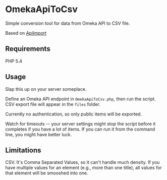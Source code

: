OmekaApiToCsv
=============

Simple conversion tool for data from Omeka API to CSV file.

Based on [ApiImport](https://github.com/omeka/plugin-ApiImport)

Requirements
------------

PHP 5.4

Usage
-----

Slap this up on your server someplace.

Define an Omeka API endpoint in `OmekaApiToCsv.php`, then run the script. CSV export file will appear in the `files` folder.

Currently no authentication, so only public items will be exported.

Watch for timeouts -- your server settings might stop the script before it completes if you have a lot of items. If you can run it from the command line, you might have better luck.

Limitations
-----------

CSV. It's Comma Separated Values, so it can't handle much density. If you have multiple values for an element (e.g., more than one title), all values for that element will be smooshed into one.
